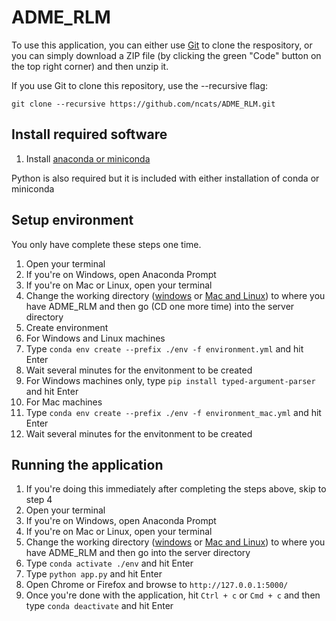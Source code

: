# ADME_RLM

To use this application, you can either use [Git](https://git-scm.com/) to clone the respository, or you can simply download a ZIP file (by clicking the green "Code" button on the top right corner) and then unzip it.

If you use Git to clone this repository, use the --recursive flag:

`git clone --recursive https://github.com/ncats/ADME_RLM.git`

## Install required software

1. Install [anaconda or miniconda](https://docs.conda.io/projects/continuumio-conda/en/latest/user-guide/install/index.html#)

Python is also required but it is included with either installation of conda or miniconda

## Setup environment

You only have complete these steps one time.

1. Open your terminal
 1. If you're on Windows, open Anaconda Prompt
 2. If you're on Mac or Linux, open your terminal
3. Change the working directory ([windows](https://www.digitalcitizen.life/command-prompt-how-use-basic-commands) or [Mac and Linux](https://www.geeksforgeeks.org/cd-command-in-linux-with-examples/)) to where you have ADME_RLM and then go (CD one more time) into the server directory
4. Create environment
 1. For Windows and Linux machines
   1. Type `conda env create --prefix ./env -f environment.yml` and hit Enter
   2. Wait several minutes for the envitonment to be created
   3. For Windows machines only, type `pip install typed-argument-parser` and hit Enter
 2. For Mac machines
   1. Type `conda env create --prefix ./env -f environment_mac.yml` and hit Enter
   2. Wait several minutes for the envitonment to be created
    
## Running the application

1. If you're doing this immediately after completing the steps above, skip to step 4
2. Open your terminal
 1. If you're on Windows, open Anaconda Prompt
 2. If you're on Mac or Linux, open your terminal
3. Change the working directory ([windows](https://www.digitalcitizen.life/command-prompt-how-use-basic-commands) or [Mac and Linux](https://www.geeksforgeeks.org/cd-command-in-linux-with-examples/)) to where you have ADME_RLM and then go into the server directory
4. Type `conda activate ./env` and hit Enter
5. Type `python app.py` and hit Enter
6. Open Chrome or Firefox and browse to `http://127.0.0.1:5000/`
7. Once you're done with the application, hit `Ctrl + c` or `Cmd + c` and then type `conda deactivate` and hit Enter
